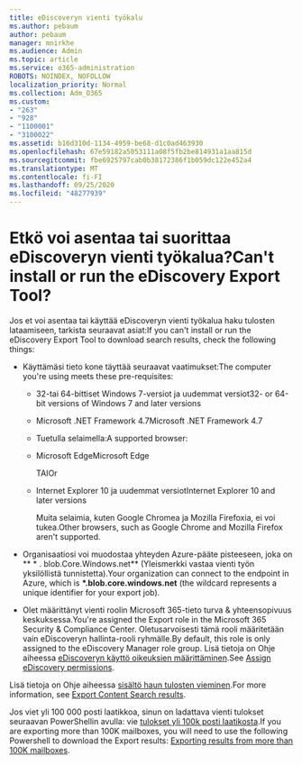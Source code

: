 ```yaml
---
title: eDiscoveryn vienti työkalu
ms.author: pebaum
author: pebaum
manager: mnirkhe
ms.audience: Admin
ms.topic: article
ms.service: o365-administration
ROBOTS: NOINDEX, NOFOLLOW
localization_priority: Normal
ms.collection: Adm_O365
ms.custom:
- "263"
- "928"
- "1100001"
- "3100022"
ms.assetid: b16d310d-1134-4959-be68-d1c0ad463930
ms.openlocfilehash: 67e59182a5053111a08f5fb2be814931a1aa815d
ms.sourcegitcommit: fbe6925797cab0b38172386f1b059dc122e452a4
ms.translationtype: MT
ms.contentlocale: fi-FI
ms.lasthandoff: 09/25/2020
ms.locfileid: "48277939"
---
```

# <a name="cant-install-or-run-the-ediscovery-export-tool"></a><span data-ttu-id="24671-102">Etkö voi asentaa tai suorittaa eDiscoveryn vienti työkalua?</span><span class="sxs-lookup"><span data-stu-id="24671-102">Can't install or run the eDiscovery Export Tool?</span></span>

<span data-ttu-id="24671-103">Jos et voi asentaa tai käyttää eDiscoveryn vienti työkalua haku tulosten lataamiseen, tarkista seuraavat asiat:</span><span class="sxs-lookup"><span data-stu-id="24671-103">If you can't install or run the eDiscovery Export Tool to download search results, check the following things:</span></span>
  
- <span data-ttu-id="24671-104">Käyttämäsi tieto kone täyttää seuraavat vaatimukset:</span><span class="sxs-lookup"><span data-stu-id="24671-104">The computer you're using meets these pre-requisites:</span></span>

  - <span data-ttu-id="24671-105">32-tai 64-bittiset Windows 7-versiot ja uudemmat versiot</span><span class="sxs-lookup"><span data-stu-id="24671-105">32- or 64-bit versions of Windows 7 and later versions</span></span>

  - <span data-ttu-id="24671-106">Microsoft .NET Framework 4.7</span><span class="sxs-lookup"><span data-stu-id="24671-106">Microsoft .NET Framework 4.7</span></span>

  - <span data-ttu-id="24671-107">Tuetulla selaimella:</span><span class="sxs-lookup"><span data-stu-id="24671-107">A supported browser:</span></span>

  - <span data-ttu-id="24671-108">Microsoft Edge</span><span class="sxs-lookup"><span data-stu-id="24671-108">Microsoft Edge</span></span>

    <span data-ttu-id="24671-109">TAI</span><span class="sxs-lookup"><span data-stu-id="24671-109">Or</span></span>

  - <span data-ttu-id="24671-110">Internet Explorer 10 ja uudemmat versiot</span><span class="sxs-lookup"><span data-stu-id="24671-110">Internet Explorer 10 and later versions</span></span>

    <span data-ttu-id="24671-111">Muita selaimia, kuten Google Chromea ja Mozilla Firefoxia, ei voi tukea.</span><span class="sxs-lookup"><span data-stu-id="24671-111">Other browsers, such as Google Chrome and Mozilla Firefox aren't supported.</span></span>

- <span data-ttu-id="24671-112">Organisaatiosi voi muodostaa yhteyden Azure-pääte pisteeseen, joka on \*\* \* . blob.Core.Windows.net\*\* (Yleismerkki vastaa vienti työn yksilöllistä tunnistetta).</span><span class="sxs-lookup"><span data-stu-id="24671-112">Your organization can connect to the endpoint in Azure, which is **\*.blob.core.windows.net** (the wildcard represents a unique identifier for your export job).</span></span>

- <span data-ttu-id="24671-113">Olet määrittänyt vienti roolin Microsoft 365-tieto turva &amp; yhteensopivuus keskuksessa.</span><span class="sxs-lookup"><span data-stu-id="24671-113">You're assigned the Export role in the Microsoft 365 Security &amp; Compliance Center.</span></span> <span data-ttu-id="24671-114">Oletusarvoisesti tämä rooli määritetään vain eDiscoveryn hallinta-rooli ryhmälle.</span><span class="sxs-lookup"><span data-stu-id="24671-114">By default, this role is only assigned to the eDiscovery Manager role group.</span></span> <span data-ttu-id="24671-115">Lisä tietoja on Ohje aiheessa [eDiscoveryn käyttö oikeuksien määrittäminen](https://docs.microsoft.com/microsoft-365/compliance/assign-ediscovery-permissions).</span><span class="sxs-lookup"><span data-stu-id="24671-115">See [Assign eDiscovery permissions](https://docs.microsoft.com/microsoft-365/compliance/assign-ediscovery-permissions).</span></span>

<span data-ttu-id="24671-116">Lisä tietoja on Ohje aiheessa [sisältö haun tulosten vieminen](https://docs.microsoft.com/microsoft-365/compliance/export-search-results).</span><span class="sxs-lookup"><span data-stu-id="24671-116">For more information, see [Export Content Search results](https://docs.microsoft.com/microsoft-365/compliance/export-search-results).</span></span>

<span data-ttu-id="24671-117">Jos viet yli 100 000 posti laatikkoa, sinun on ladattava vienti tulokset seuraavan PowerShellin avulla: vie  [tulokset yli 100k posti laatikosta](https://docs.microsoft.com/microsoft-365/compliance/export-search-results?view=o365-worldwide%23exporting-results-from-more-than-100000-mailboxes).</span><span class="sxs-lookup"><span data-stu-id="24671-117">If you are exporting more than 100K mailboxes, you will need to use the following Powershell to download the Export results:  [Exporting results from more than 100K mailboxes](https://docs.microsoft.com/microsoft-365/compliance/export-search-results?view=o365-worldwide%23exporting-results-from-more-than-100000-mailboxes).</span></span>